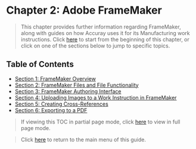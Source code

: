 # Chapter 2: Adobe FrameMaker

> This chapter provides further information regarding FrameMaker, along with guides on how Accuray uses it for its Manufacturing work instructions. Click [here](https://github.com/taddieken95/Accuray_Tech_Comm_Guide/blob/master/Chapter%202:%20Adobe%20FrameMaker/Section%201:%20FrameMaker%20Overview.md) to start from the beginning of this chapter, or click on one of the sections below to jump to specific topics.

## Table of Contents

* [Section 1: FrameMaker Overview](https://github.com/taddieken95/Accuray_Tech_Comm_Guide/blob/master/Chapter%202:%20Adobe%20FrameMaker/Section%201:%20FrameMaker%20Overview.md)
* [Section 2: FrameMaker Files and File Functionality](https://github.com/taddieken95/Accuray_Tech_Comm_Guide/blob/master/Chapter%202:%20Adobe%20FrameMaker/Section%202:%20FrameMaker%20Files.md)
* [Section 3: FrameMaker Authoring Interface](https://github.com/taddieken95/Accuray_Tech_Comm_Guide/blob/master/Chapter%202:%20Adobe%20FrameMaker/Section%203:%20FrameMaker%20Authoring%20Interface.md)
* [Section 4: Uploading Images to a Work Instruction in FrameMaker](https://github.com/taddieken95/Accuray_Tech_Comm_Guide/blob/master/Chapter%202:%20Adobe%20FrameMaker/Section%204:%20Uploading%20Images%20in%20FrameMaker.md)
* [Section 5: Creating Cross-References](https://github.com/taddieken95/Accuray_Tech_Comm_Guide/blob/master/Chapter%202:%20Adobe%20FrameMaker/Section%205:%20Creating%20Cross-References.md)
* [Section 6: Exporting to a PDF](https://github.com/taddieken95/Accuray_Tech_Comm_Guide/blob/master/Chapter%202:%20Adobe%20FrameMaker/Section%206:%20Exporting%20to%20PDF.md)

> If viewing this TOC in partial page mode, click [here](https://github.com/taddieken95/Accuray_Tech_Comm_Guide/blob/master/Chapter%202:%20Adobe%20FrameMaker/READme.md) to view in full page mode.

> Click [here](https://github.com/taddieken95/Accuray_Tech_Comm_Guide/blob/master/README.md) to return to the main menu of this guide.
